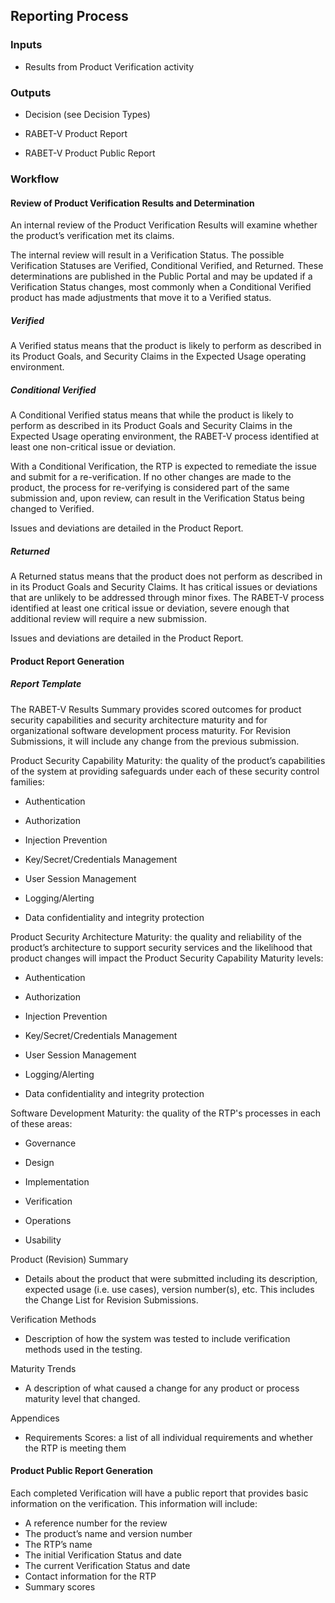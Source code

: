 ## Reporting Process

### Inputs

  - Results from Product Verification activity

### Outputs

  - Decision (see Decision Types)

  - RABET-V Product Report

  - RABET-V Product Public Report

### Workflow

#### Review of Product Verification Results and Determination

An internal review of the Product Verification Results will examine whether the product’s verification met its claims.

The internal review will result in a Verification Status. The possible Verification Statuses are Verified, Conditional Verified, and Returned. These determinations are published in the Public Portal and may be updated if a Verification Status changes, most commonly when a Conditional Verified product has made adjustments that move it to a Verified status.

##### Verified

A Verified status means that the product is likely to perform as described in its Product Goals, and Security Claims in the Expected Usage operating environment.

##### Conditional Verified

A Conditional Verified status means that while the product is likely to perform as described in its Product Goals and Security Claims in the Expected Usage operating environment, the RABET-V process identified at least one non-critical issue or deviation.

With a Conditional Verification, the RTP is expected to remediate the issue and submit for a re-verification. If no other changes are made to the product, the process for re-verifying is considered part of the same submission and, upon review, can result in the Verification Status being changed to Verified.

Issues and deviations are detailed in the Product Report.

##### Returned

A Returned status means that the product does not perform as described in in its Product Goals and Security Claims. It has critical issues or deviations that are unlikely to be addressed through minor fixes. The RABET-V process identified at least one critical issue or deviation, severe enough that additional review will require a new submission.

Issues and deviations are detailed in the Product Report.

#### Product Report Generation

##### Report Template

The RABET-V Results Summary provides scored outcomes for product security capabilities and security architecture maturity and for organizational software development process maturity. For Revision Submissions, it will include any change from the previous submission.

Product Security Capability Maturity: the quality of the product’s capabilities of the system at providing safeguards under each of these security control families:

  - Authentication

  - Authorization

  - Injection Prevention

  - Key/Secret/Credentials Management

  - User Session Management

  - Logging/Alerting

  - Data confidentiality and integrity protection

Product Security Architecture Maturity: the quality and reliability of the product’s architecture to support security services and the likelihood that product changes will impact the Product Security Capability Maturity levels:

  - Authentication

  - Authorization

  - Injection Prevention

  - Key/Secret/Credentials Management

  - User Session Management

  - Logging/Alerting

  - Data confidentiality and integrity protection

Software Development Maturity: the quality of the RTP's processes in each of these areas:

  - Governance

  - Design

  - Implementation

  - Verification

  - Operations

  - Usability

Product (Revision) Summary

  - Details about the product that were submitted including its description, expected usage (i.e. use cases), version number(s), etc. This includes the Change List for Revision Submissions.

Verification Methods

  - Description of how the system was tested to include verification methods used in the testing.

Maturity Trends

  - A description of what caused a change for any product or process maturity level that changed.

Appendices

  - Requirements Scores: a list of all individual requirements and whether the RTP is meeting them

#### Product Public Report Generation

Each completed Verification will have a public report that provides basic information on the verification. This information will include:

  - A reference number for the review
  - The product’s name and version number
  - The RTP’s name
  - The initial Verification Status and date
  - The current Verification Status and date
  - Contact information for the RTP
  - Summary scores

